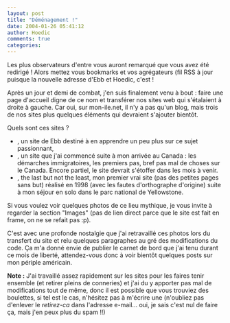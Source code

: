 ```yaml
---
layout: post
title: "Déménagement !"
date: 2004-01-26 05:41:12
author: Hoedic
comments: true
categories: 
---
```



Les plus observateurs d'entre vous auront remarqué que vous avez été redirigé ! Alors mettez vous bookmarks et vos agrégateurs (fil RSS  à jour puisque la nouvelle adresse d'Ebb et Hoedic, c'est  !

Après un jour et demi de combat, j'en suis finalement venu à bout : faire une page d'accueil digne de ce nom et transférer nos sites web qui s'étalaient à droite à gauche. Car oui, sur mon-ile.net, il n'y a pas qu'un blog, mais trois de nos sites plus quelques éléments qui devraient s'ajouter bientôt.

Quels sont ces sites ?
-  , un site de Ebb destiné à en apprendre un peu plus sur ce sujet passionnant,
-  , un site que j'ai commencé suite à mon arrivée au Canada : les démarches immigratoires, les premiers pas, bref pas mal de choses sur le Canada. Encore partiel, le site devrait s'étoffer dans les mois à venir.
-  , the last but not the least, mon premier vrai site (pas des petites pages sans but) réalisé en 1998 (avec les fautes d'orthographe d'origine) suite à mon séjour en solo dans le parc national de Yellowstone.

Si vous voulez voir quelques photos de ce lieu mythique, je vous invite à regarder la section "Images" (pas de lien direct parce que le site est fait en frame, on ne se refait pas :p).

C'est avec une profonde nostalgie que j'ai retravaillé ces photos lors du transfert du site et relu quelques paragraphes au gré des modifications du code. Ça m'a donné envie de publier le carnet de bord que j'ai tenu durant ce mois de liberté, attendez-vous donc à voir bientôt quelques posts sur mon périple américain.

**Note :** J'ai travaillé assez rapidement sur les sites pour les faires tenir ensemble (et retirer pleins de conneries) et j'ai du y apporter pas mal de modifications tout de même, donc il est possible que vous trouviez des boulettes, si tel est le cas, n'hésitez pas à m'écrire une  (n'oubliez pas d'enlever le *retirez-ca* dans l'adresse e-mail... oui, je sais c'est nul de faire ça, mais j'en peux plus du spam !!)